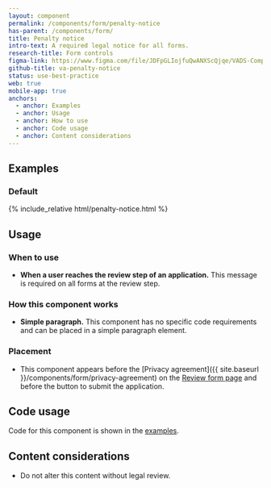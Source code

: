 ```yaml
---
layout: component
permalink: /components/form/penalty-notice
has-parent: /components/form/
title: Penalty notice
intro-text: A required legal notice for all forms.
research-title: Form controls
figma-link: https://www.figma.com/file/JDFpGLIojfuQwANXScQjqe/VADS-Component-Examples?type=design&node-id=1372%3A86436&mode=design&t=h9BoxMWwcHe2DhUd-1
github-title: va-penalty-notice
status: use-best-practice
web: true
mobile-app: true
anchors:
  - anchor: Examples
  - anchor: Usage
  - anchor: How to use
  - anchor: Code usage
  - anchor: Content considerations
---
```


## Examples

### Default

<div class="site-showcase">
  {% include_relative html/penalty-notice.html %}
</div>

## Usage

### When to use

* **When a user reaches the review step of an application.** This message is required on all forms at the review step. 

### How this component works

* **Simple paragraph.** This component has no specific code requirements and can be placed in a simple paragraph element.

### Placement

* This component appears before the [Privacy agreement]({{ site.baseurl }}/components/form/privacy-agreement) on the [Review form page]({{site.baseurl}}/templates/forms/review) and before the button to submit the application.

## Code usage

Code for this component is shown in the [examples](#examples).

## Content considerations

* Do not alter this content without legal review.